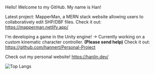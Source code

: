 Hello! Welcome to my GitHub. My name is Han!

Latest project: MapperMan, a MERN stack website allowing users to collaboratively edit SHP/DBF files. 
Check it out: https://mapperman.netlify.app/ 

I'm developing a game in the Unity engine!
-> Currently working on a custom kinematic character controller. **(Please send help)**
Check it out: https://github.com/hannert/Personal-Project

Check out my personal website! https://hanlin.dev/



![Top Langs](https://github-readme-stats.vercel.app/api/top-langs/?username=hannert&layout=compact)
